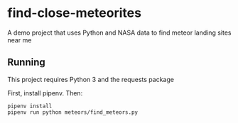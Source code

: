 # find-close-meteorites
A demo project that uses Python and NASA data to find meteor landing sites near me

## Running

This project requires Python 3 and the requests package

First, install pipenv. Then:

```
pipenv install
pipenv run python meteors/find_meteors.py
```

